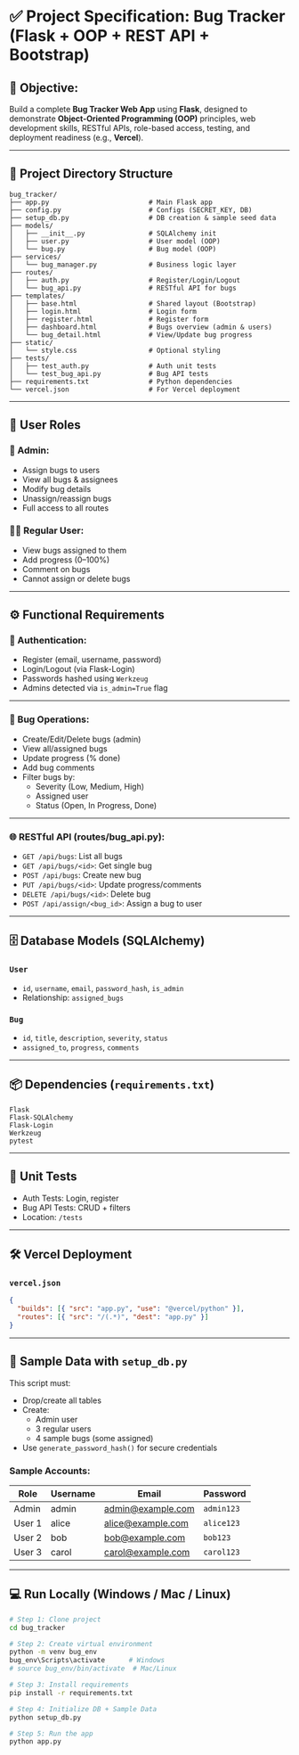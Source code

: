 
# ✅ Project Specification: Bug Tracker (Flask + OOP + REST API + Bootstrap)

## 🎯 Objective:
Build a complete **Bug Tracker Web App** using **Flask**, designed to demonstrate **Object-Oriented Programming (OOP)** principles, web development skills, RESTful APIs, role-based access, testing, and deployment readiness (e.g., **Vercel**).

---

## 📁 Project Directory Structure
```
bug_tracker/
├── app.py                         # Main Flask app
├── config.py                      # Configs (SECRET_KEY, DB)
├── setup_db.py                    # DB creation & sample seed data
├── models/
│   ├── __init__.py                # SQLAlchemy init
│   ├── user.py                    # User model (OOP)
│   └── bug.py                     # Bug model (OOP)
├── services/
│   └── bug_manager.py             # Business logic layer
├── routes/
│   ├── auth.py                    # Register/Login/Logout
│   └── bug_api.py                 # RESTful API for bugs
├── templates/
│   ├── base.html                  # Shared layout (Bootstrap)
│   ├── login.html                 # Login form
│   ├── register.html              # Register form
│   ├── dashboard.html             # Bugs overview (admin & users)
│   └── bug_detail.html            # View/Update bug progress
├── static/
│   └── style.css                  # Optional styling
├── tests/
│   ├── test_auth.py               # Auth unit tests
│   └── test_bug_api.py            # Bug API tests
├── requirements.txt               # Python dependencies
└── vercel.json                    # For Vercel deployment
```

---

## 👤 User Roles

### 🧑 Admin:
- Assign bugs to users
- View all bugs & assignees
- Modify bug details
- Unassign/reassign bugs
- Full access to all routes

### 👨‍💻 Regular User:
- View bugs assigned to them
- Add progress (0–100%)
- Comment on bugs
- Cannot assign or delete bugs

---

## ⚙️ Functional Requirements

### 🔐 Authentication:
- Register (email, username, password)
- Login/Logout (via Flask-Login)
- Passwords hashed using `Werkzeug`
- Admins detected via `is_admin=True` flag

---

### 🐞 Bug Operations:
- Create/Edit/Delete bugs (admin)
- View all/assigned bugs
- Update progress (% done)
- Add bug comments
- Filter bugs by:
  - Severity (Low, Medium, High)
  - Assigned user
  - Status (Open, In Progress, Done)

---

### 🌐 RESTful API (routes/bug_api.py):
- `GET /api/bugs`: List all bugs
- `GET /api/bugs/<id>`: Get single bug
- `POST /api/bugs`: Create new bug
- `PUT /api/bugs/<id>`: Update progress/comments
- `DELETE /api/bugs/<id>`: Delete bug
- `POST /api/assign/<bug_id>`: Assign a bug to user

---

## 🗄️ Database Models (SQLAlchemy)

### `User`
- `id`, `username`, `email`, `password_hash`, `is_admin`
- Relationship: `assigned_bugs`

### `Bug`
- `id`, `title`, `description`, `severity`, `status`
- `assigned_to`, `progress`, `comments`

---

## 📦 Dependencies (`requirements.txt`)
```
Flask
Flask-SQLAlchemy
Flask-Login
Werkzeug
pytest
```

---

## 🧪 Unit Tests
- Auth Tests: Login, register
- Bug API Tests: CRUD + filters
- Location: `/tests`

---

## 🛠️ Vercel Deployment

### `vercel.json`
```json
{
  "builds": [{ "src": "app.py", "use": "@vercel/python" }],
  "routes": [{ "src": "/(.*)", "dest": "app.py" }]
}
```

---

## 🧰 Sample Data with `setup_db.py`

This script must:
- Drop/create all tables
- Create:
  - Admin user
  - 3 regular users
  - 4 sample bugs (some assigned)
- Use `generate_password_hash()` for secure credentials

### Sample Accounts:
| Role   | Username | Email              | Password   |
|--------|----------|--------------------|------------|
| Admin  | admin    | admin@example.com  | `admin123` |
| User 1 | alice    | alice@example.com  | `alice123` |
| User 2 | bob      | bob@example.com    | `bob123`   |
| User 3 | carol    | carol@example.com  | `carol123` |

---

## 💻 Run Locally (Windows / Mac / Linux)

```bash
# Step 1: Clone project
cd bug_tracker

# Step 2: Create virtual environment
python -m venv bug_env
bug_env\Scripts\activate      # Windows
# source bug_env/bin/activate  # Mac/Linux

# Step 3: Install requirements
pip install -r requirements.txt

# Step 4: Initialize DB + Sample Data
python setup_db.py

# Step 5: Run the app
python app.py
```
